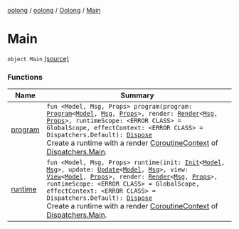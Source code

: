 [oolong](../../../index.md) / [oolong](../../index.md) / [Oolong](../index.md) / [Main](./index.md)

# Main

`object Main` [(source)](https://github.com/oolong-kt/oolong/tree/master/oolong/src/commonMain/kotlin/oolong/Oolong.kt#L57)

### Functions

| Name | Summary |
|---|---|
| [program](program.md) | `fun <Model, Msg, Props> program(program: `[`Program`](../../-program/index.md)`<`[`Model`](program.md#Model)`, `[`Msg`](program.md#Msg)`, `[`Props`](program.md#Props)`>, render: `[`Render`](../../-render.md)`<`[`Msg`](program.md#Msg)`, `[`Props`](program.md#Props)`>, runtimeScope: <ERROR CLASS> = GlobalScope, effectContext: <ERROR CLASS> = Dispatchers.Default): `[`Dispose`](../../-dispose.md)<br>Create a runtime with a render [CoroutineContext](#) of [Dispatchers.Main](#). |
| [runtime](runtime.md) | `fun <Model, Msg, Props> runtime(init: `[`Init`](../../-init.md)`<`[`Model`](runtime.md#Model)`, `[`Msg`](runtime.md#Msg)`>, update: `[`Update`](../../-update.md)`<`[`Model`](runtime.md#Model)`, `[`Msg`](runtime.md#Msg)`>, view: `[`View`](../../-view.md)`<`[`Model`](runtime.md#Model)`, `[`Props`](runtime.md#Props)`>, render: `[`Render`](../../-render.md)`<`[`Msg`](runtime.md#Msg)`, `[`Props`](runtime.md#Props)`>, runtimeScope: <ERROR CLASS> = GlobalScope, effectContext: <ERROR CLASS> = Dispatchers.Default): `[`Dispose`](../../-dispose.md)<br>Create a runtime with a render [CoroutineContext](#) of [Dispatchers.Main](#). |
